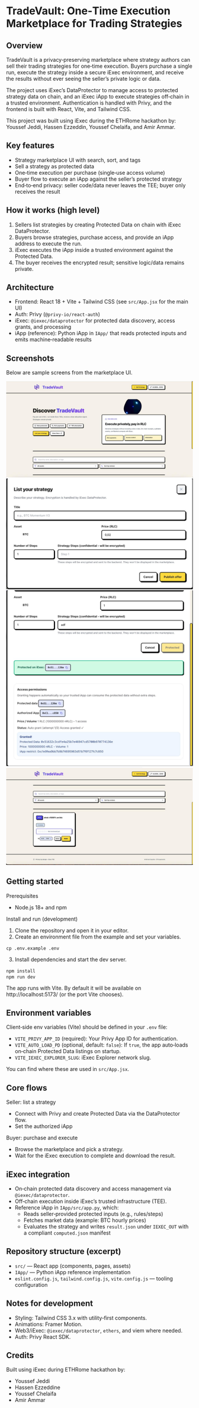 TradeVault: One‑Time Execution Marketplace for Trading Strategies
===============================================================

Overview
--------
TradeVault is a privacy‑preserving marketplace where strategy authors can sell their trading strategies for one‑time execution. Buyers purchase a single run, execute the strategy inside a secure iExec environment, and receive the results without ever seeing the seller’s private logic or data.

The project uses iExec’s DataProtector to manage access to protected strategy data on chain, and an iExec iApp to execute strategies off‑chain in a trusted environment. Authentication is handled with Privy, and the frontend is built with React, Vite, and Tailwind CSS.

This project was built using iExec during the ETHRome hackathon by: Youssef Jeddi, Hassen Ezzeddin, Youssef Chelaifa, and Amir Ammar.

Key features
------------
- Strategy marketplace UI with search, sort, and tags
- Sell a strategy as protected data
- One‑time execution per purchase (single‑use access volume)
- Buyer flow to execute an iApp against the seller’s protected strategy
- End‑to‑end privacy: seller code/data never leaves the TEE; buyer only receives the result

How it works (high level)
-------------------------
1. Sellers list strategies by creating Protected Data on chain with iExec DataProtector.
2. Buyers browse strategies, purchase access, and provide an iApp address to execute the run.
3. iExec executes the iApp inside a trusted environment against the Protected Data.
4. The buyer receives the encrypted result; sensitive logic/data remains private.

Architecture
------------
- Frontend: React 18 + Vite + Tailwind CSS (see `src/App.jsx` for the main UI)
- Auth: Privy (`@privy-io/react-auth`)
- iExec: `@iexec/dataprotector` for protected data discovery, access grants, and processing
- iApp (reference): Python iApp in `IApp/` that reads protected inputs and emits machine‑readable results

Screenshots
-----------
Below are sample screens from the marketplace UI.

![Home screen](./src/assets/screen1.jpg)
![Listings grid](./src/assets/screen2.jpg)
![Strategy details](./src/assets/screen3.jpg)
![Run flow](./src/assets/screen4.jpg)

Getting started
---------------

Prerequisites
- Node.js 18+ and npm

Install and run (development)
1. Clone the repository and open it in your editor.
2. Create an environment file from the example and set your variables.

```
cp .env.example .env
```

3. Install dependencies and start the dev server.

```
npm install
npm run dev
```

The app runs with Vite. By default it will be available on http://localhost:5173/ (or the port Vite chooses).

Environment variables
---------------------
Client‑side env variables (Vite) should be defined in your `.env` file:

- `VITE_PRIVY_APP_ID` (required): Your Privy App ID for authentication.
- `VITE_AUTO_LOAD_PD` (optional, default: `false`): If `true`, the app auto‑loads on‑chain Protected Data listings on startup.
- `VITE_IEXEC_EXPLORER_SLUG`: iExec Explorer network slug.

You can find where these are used in `src/App.jsx`.

Core flows
----------

Seller: list a strategy
- Connect with Privy and create Protected Data via the DataProtector flow.
- Set the authorized iApp 

Buyer: purchase and execute
- Browse the marketplace and pick a strategy.
- Wait for the iExec execution to complete and download the result.

iExec integration
-----------------
- On‑chain protected data discovery and access management via `@iexec/dataprotector`.
- Off‑chain execution inside iExec’s trusted infrastructure (TEE).
- Reference iApp in `IApp/src/app.py`, which:
	- Reads seller‑provided protected inputs (e.g., rules/steps)
	- Fetches market data (example: BTC hourly prices)
	- Evaluates the strategy and writes `result.json` under `IEXEC_OUT` with a compliant `computed.json` manifest

Repository structure (excerpt)
-----------------------------
- `src/` — React app (components, pages, assets)
- `IApp/` — Python iApp reference implementation
- `eslint.config.js`, `tailwind.config.js`, `vite.config.js` — tooling configuration

Notes for development
---------------------
- Styling: Tailwind CSS 3.x with utility‑first components.
- Animations: Framer Motion.
- Web3/iExec: `@iexec/dataprotector`, `ethers`, and viem where needed.
- Auth: Privy React SDK.

Credits
-------
Built using iExec during ETHRome hackathon by:
- Youssef Jeddi
- Hassen Ezzeddine
- Youssef Chelaifa
- Amir Ammar

